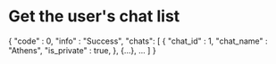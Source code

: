 # Get the user&apos;s chat list

<api-endpoint openapi-path="../cotalk.yaml" endpoint="/api/user/{userid}/chats" method="GET">

<response type="200">
<sample>
{
    "code" : 0,
    "info" : "Success",
    "chats": [
        {
            "chat_id" : 1,
            "chat_name" : "Athens",
            "is_private" : true,
        },
        {...},
        ...
    ]
}
</sample>
</response>

</api-endpoint>
